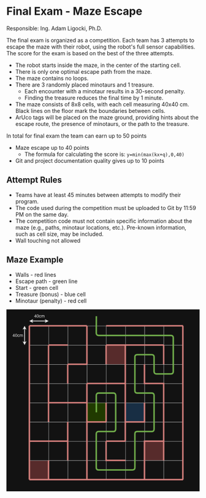 # Final Exam - Maze Escape

Responsible: Ing. Adam Ligocki, Ph.D.

The final exam is organized as a competition. Each team has 3 attempts to escape the maze with their robot, using the robot's full sensor capabilities. The score for the exam is based on the best of the three attempts.
 - The robot starts inside the maze, in the center of the starting cell.
 - There is only one optimal escape path from the maze.
 - The maze contains no loops.
 - There are 3 randomly placed minotaurs and 1 treasure.
   - Each encounter with a minotaur results in a 30-second penalty.
   - Finding the treasure reduces the final time by 1 minute.
 - The maze consists of 8x8 cells, with each cell measuring 40x40 cm. Black lines on the floor mark the boundaries between cells.
 - ArUco tags will be placed on the maze ground, providing hints about the escape route, the presence of minotaurs, or the path to the treasure.


In total for final exam the team can earn up to 50 points
 - Maze escape up to 40 points
   - The formula for calculating the score is: `y=min(max(kx+q),0,40)`
 - Git and project documentation quality gives up to 10 points

## Attempt Rules

 - Teams have at least 45 minutes between attempts to modify their program.
 - The code used during the competition must be uploaded to Git by 11:59 PM on the same day.
 - The competition code must not contain specific information about the maze (e.g., paths, minotaur locations, etc.). Pre-known information, such as cell size, may be included.
 - Wall touching not allowed

## Maze Example
 - Walls - red lines
 - Escape path - green line
 - Start - green cell
 - Treasure (bonus) - blue cell
 - Minotaur (penalty) - red cell

![Maze](../images/maze.png)
